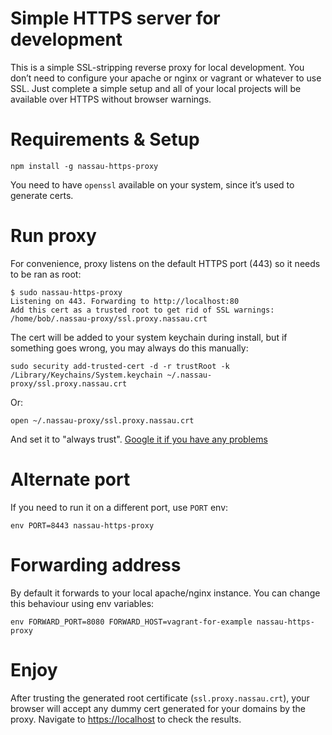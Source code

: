 Simple HTTPS server for development
===================================

This is a simple SSL-stripping reverse proxy for local development. You don’t need to configure your apache or nginx or vagrant or whatever to use SSL. Just complete a simple setup and all of your local projects will be available over HTTPS without browser warnings.

Requirements & Setup
====================

```
npm install -g nassau-https-proxy
```

You need to have `openssl` available on your system, since it’s used to generate certs. 

Run proxy
=========

For convenience, proxy listens on the default HTTPS port (443) so it needs to be ran as root:

```
$ sudo nassau-https-proxy
Listening on 443. Forwarding to http://localhost:80
Add this cert as a trusted root to get rid of SSL warnings: /home/bob/.nassau-proxy/ssl.proxy.nassau.crt
```

The cert will be added to your system keychain during install, but if something goes wrong, you may always do this manually:

```
sudo security add-trusted-cert -d -r trustRoot -k /Library/Keychains/System.keychain ~/.nassau-proxy/ssl.proxy.nassau.crt
```

Or:

```
open ~/.nassau-proxy/ssl.proxy.nassau.crt
```
And set it to "always trust". [Google it if you have any problems](http://superuser.com/questions/404178/importing-a-self-signed-ssl-certificate-on-macos)

Alternate port
==============

If you need to run it on a different port, use `PORT` env:

```
env PORT=8443 nassau-https-proxy
```

Forwarding address
===================

By default it forwards to your local apache/nginx instance. You can change this behaviour using env variables:

```
env FORWARD_PORT=8080 FORWARD_HOST=vagrant-for-example nassau-https-proxy
```

Enjoy
=====

After trusting the generated root certificate (`ssl.proxy.nassau.crt`), your browser will accept any dummy cert generated for your domains by the proxy. Navigate to [https://localhost](https://localhost) to check the results.


